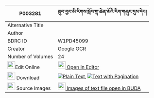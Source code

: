 |P003281|ནུབ་བྱང་མི་རིགས་སློབ་གྲྭ་ཆེན་མོའི་རིག་གཞུང་དུས་དེབ། 
| --- | --- 
|Alternative Title |
|Author | 
|BDRC ID | W1PD45099
|Creator | Google OCR
|Number of Volumes| 24
|<img width="25" src="https://img.icons8.com/color/25/000000/edit-property.png">Edit Online| [<img width="25" src="https://avatars.githubusercontent.com/u/45091458?s=200&v=4"> Open in Editor](http://editor.openpecha.org/P003281)
|<img width="25" src="https://img.icons8.com/fluent/48/000000/download-2.png"/>  Download | [![](https://img.icons8.com/color/20/000000/txt.png)Plain Text](https://github.com/Openpecha/P003281/releases/download/v2/nubjang_mirik_lobdra_chen_mo_i_plain_P003281.zip), [![](https://img.icons8.com/color/20/000000/txt.png)Text with Pagination](https://github.com/Openpecha/P003281/releases/download/v2/nubjang_mirik_lobdra_chen_mo_i_pages_P003281.zip)
|<img width="25" src="https://img.icons8.com/plasticine/100/000000/pictures-folder.png"/>  Source Images | [<img width="25" src="https://library.bdrc.io/icons/BUDA-small.svg"> Images of text file open in BUDA](https://library.bdrc.io/show/bdr:W1PD45099)